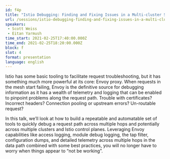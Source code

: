 ```yaml
---
id: f4p
title: "Istio Debugging: Finding and Fixing Issues in a Multi-cluster Service Graph"
url: /sessions/istio-debugging-finding-and-fixing-issues-in-a-multi-cluster-service-graph
speakers:
 - Scott Weiss
 - Eitan Yarmush
time_start: 2021-02-25T17:40:00.000Z
time_end: 2021-02-25T18:20:00.000Z
block: f
slot: 4
format: presentation
language: english
---
```


Istio has some basic tooling to facilitate request troubleshooting, but it has something much more powerful at its core: Envoy proxy. When requests in the mesh start failing, Envoy is the definitive source for debugging information as it has a wealth of telemetry and logging that can be enabled to pinpoint problems along the request path. Trouble with certificates? Incorrect headers? Connection pooling or upstream errors? Un-routable request?

In this talk, we’ll look at how to build a repeatable and automatable set of tools to quickly debug a request path across multiple hops and potentially across multiple clusters and Istio control planes. Leveraging Envoy capabilities like access logging, module debug logging, the tap filter, configuration dumps, and detailed telemetry across multiple hops in the data path combined with some best practices, you will no longer have to worry when things appear to “not be working”.